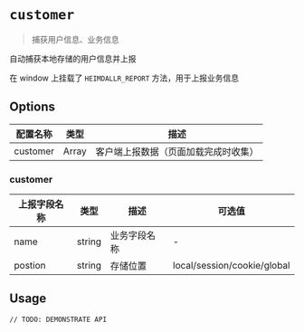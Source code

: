 # `customer`

> 捕获用户信息、业务信息

自动捕获本地存储的用户信息并上报

在 window 上挂载了 `HEIMDALLR_REPORT` 方法，用于上报业务信息

## Options

|配置名称|类型|描述|
|-|-|-|
|customer|Array|客户端上报数据（页面加载完成时收集）|

### customer

|上报字段名称|类型|描述|可选值|
|-|-|-|-|
|name|string|业务字段名称|-|
|postion|string|存储位置|local/session/cookie/global|

## Usage

```
// TODO: DEMONSTRATE API
```
